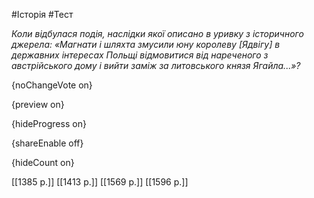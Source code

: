 #Історія #Тест

*Коли відбулася подія, наслідки якої описано в уривку з історичного джерела: «Магнати і шляхта змусили юну королеву [Ядвігу] в державних інтересах Польщі відмовитися від нареченого з австрійського дому і вийти заміж за литовського князя Ягайла...»?*

{noChangeVote on}

{preview on}

{hideProgress on}

{shareEnable off}

{hideCount on}

[[1385 р.]]
[[1413 р.]]
[[1569 р.]]
[[1596 р.]]
